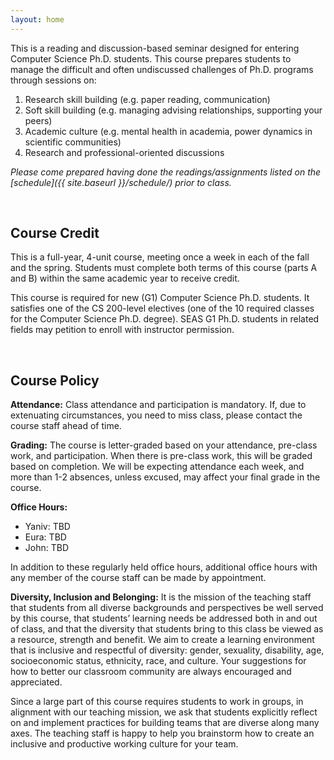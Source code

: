```yaml
---
layout: home
---
```



This is a reading and discussion-based seminar designed for entering Computer Science Ph.D. students. This course prepares students to manage the difficult and often undiscussed challenges of Ph.D. programs through sessions on:
1. Research skill building (e.g. paper reading, communication) 
2. Soft skill building (e.g. managing advising relationships, supporting your peers)
3. Academic culture (e.g. mental health in academia, power dynamics in scientific communities)
4. Research and professional-oriented discussions

*Please come prepared having done the readings/assignments listed on the [schedule]({{ site.baseurl }}/schedule/) prior to class.*

<br/>

## Course Credit

This is a full-year, 4-unit course, meeting once a week in each of the fall and the spring. Students must complete both terms of this course (parts A and B) within the same academic year to receive credit.
    
This course is required for new (G1) Computer Science Ph.D. students. It satisfies one of the CS 200-level electives (one of the 10 required classes for the Computer Science Ph.D. degree). SEAS G1 Ph.D. students in related fields may petition to enroll with instructor permission.

<br/>

## Course Policy

**Attendance:** Class attendance and participation is mandatory. If, due to extenuating circumstances, you need to miss class, please contact the course staff ahead of time. 

**Grading:** The course is letter-graded based on your attendance, pre-class work, and participation. When there is pre-class work, this will be graded based on completion. We will be expecting attendance each week, and more than 1-2 absences, unless excused, may affect your final grade in the course.

**Office Hours:** 
* Yaniv: TBD
* Eura: TBD
* John: TBD

In addition to these regularly held office hours, additional office hours with any member of the course staff can be made by appointment. 

**Diversity, Inclusion and Belonging:** It is the mission of the teaching staff that students from all diverse backgrounds and perspectives be well served by this course, that students’ learning needs be addressed both in and out of class, and that the diversity that students bring to this class be viewed as a resource, strength and benefit. We aim to create a learning environment that is inclusive and respectful of diversity: gender, sexuality, disability, age, socioeconomic status, ethnicity, race, and culture. Your suggestions for how to better our classroom community are always encouraged and appreciated.

Since a large part of this course requires students to work in groups, in alignment with our teaching mission, we ask that students explicitly reflect on and implement practices for building teams that are diverse along many axes. The teaching staff is happy to help you brainstorm how to create an inclusive and productive working culture for your team. 
